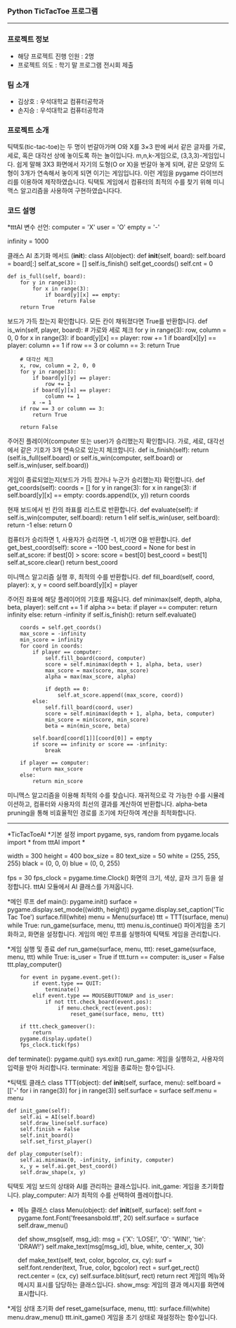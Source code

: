 ### Python TicTacToe 프로그램
------------------------------------------

### 프로젝트 정보
* 해당 프로젝트 진행 인원 : 2명
* 프로젝트 의도 : 학기 말 프로그램 전시회 제출

### 팀 소개
* 김상호 : 우석대학교 컴퓨터공학과
* 손지승 : 우석대학교 컴퓨터공학과

### 프로젝트 소개
틱택토(tic-tac-toe)는 두 명이 번갈아가며 O와 X를 3×3 판에 써서 같은 글자를 가로, 세로, 혹은 대각선 상에 놓이도록 하는 놀이입니다.
m,n,k-게임으로, (3,3,3)-게임입니다.
쉽게 말해 3X3 화면에서 자기의 도형(O or X)을 번갈아 놓게 되며, 같은 모양의 도형이 3개가 연속해서 놓이게 되면 이기는 게임입니다.
이런 게임을 pygame 라이브러리를 이용하여 제작하였습니다.
틱택토 게임에서 컴퓨터의 최적의 수를 찾기 위해 미니맥스 알고리즘을 사용하여 구현하였습니다다.

### 코드 설명
*tttAI
변수 선언:
computer = 'X'
user = 'O'
empty = '-'

infinity = 1000

클래스 AI
초기화 메서드 (__init__):
class AI(object):
    def __init__(self, board):
        self.board = board[:]
        self.at_score = []
        self.is_finish()
        self.get_coords()
        self.cnt = 0

    def is_full(self, board):
        for y in range(3):
            for x in range(3):
                if board[y][x] == empty:
                    return False
        return True

보드가 가득 찼는지 확인합니다. 모든 칸이 채워졌다면 True를 반환합니다.
    def is_win(self, player, board):
        # 가로와 세로  체크
        for y in range(3):
            row, column = 0, 0
            for x in range(3):
                if board[y][x] == player:
                    row += 1
                if board[x][y] == player:
                    column += 1
            if row == 3 or column == 3:
                return True
            
        # 대각선 체크
        x, row, column = 2, 0, 0
        for y in range(3):
            if board[y][y] == player:
                row += 1
            if board[y][x] == player:
                column += 1
            x -= 1
        if row == 3 or column == 3:
            return True

        return False


주어진 플레이어(computer 또는 user)가 승리했는지 확인합니다. 가로, 세로, 대각선에서 같은 기호가 3개 연속으로 있는지 체크합니다.
    def is_finish(self):
        return (self.is_full(self.board) or
                self.is_win(computer, self.board) or
                self.is_win(user, self.board))

게임이 종료되었는지(보드가 가득 찼거나 누군가 승리했는지) 확인합니다.
    def get_coords(self):
        coords = []
        for y in range(3):
            for x in range(3):
                if self.board[y][x] == empty:
                    coords.append((x, y))
        return coords

현재 보드에서 빈 칸의 좌표를 리스트로 반환합니다.
    def evaluate(self):
        if self.is_win(computer, self.board):
            return 1
        elif self.is_win(user, self.board):
            return -1
        else:
            return 0

컴퓨터가 승리하면 1, 사용자가 승리하면 -1, 비기면 0을 반환합니다.
    def get_best_coord(self):
        score = -100
        best_coord = None
        for best in self.at_score:
            if best[0] > score:
                score = best[0]
                best_coord = best[1]
        self.at_score.clear()
        return best_coord

미니맥스 알고리즘 실행 후, 최적의 수를 반환합니다.
    def fill_board(self, coord, player):
        x, y = coord
        self.board[y][x] = player

주어진 좌표에 해당 플레이어의 기호를 채웁니다.
  def minimax(self, depth, alpha, beta, player):
        self.cnt += 1
        if alpha >= beta:
            if player == computer:
                return infinity
            else:
                return -infinity
        if self.is_finish():
            return self.evaluate()

        coords = self.get_coords()
        max_score = -infinity
        min_score = infinity
        for coord in coords:
            if player == computer:
                self.fill_board(coord, computer)
                score = self.minimax(depth + 1, alpha, beta, user)
                max_score = max(score, max_score)
                alpha = max(max_score, alpha)
                
                if depth == 0:
                    self.at_score.append((max_score, coord))
            else:
                self.fill_board(coord, user)
                score = self.minimax(depth + 1, alpha, beta, computer)
                min_score = min(score, min_score)
                beta = min(min_score, beta)
                
            self.board[coord[1]][coord[0]] = empty
            if score == infinity or score == -infinity:
                break
            
        if player == computer:
            return max_score
        else:
            return min_score

미니맥스 알고리즘을 이용해 최적의 수를 찾습니다.
재귀적으로 각 가능한 수를 시뮬레이션하고, 컴퓨터와 사용자의 최선의 결과를 계산하여 반환합니다.
alpha-beta pruning을 통해 비효율적인 경로를 조기에 차단하여 계산을 최적화합니다.

---------------------------------------------------------------------------------

*TicTacToeAI
*기본 설정
import pygame, sys, random
from pygame.locals import *
from tttAI import *

width = 300
height = 400
box_size = 80
text_size = 50
white = (255, 255, 255)
black = (0, 0, 0)
blue = (0, 0, 255)

fps = 30
fps_clock = pygame.time.Clock()
화면의 크기, 색상, 글자 크기 등을 설정합니다.
tttAI 모듈에서 AI 클래스를 가져옵니다.

*메인 루프
def main():
    pygame.init()
    surface = pygame.display.set_mode((width, height))
    pygame.display.set_caption('Tic Tac Toe')
    surface.fill(white)
    menu = Menu(surface)
    ttt = TTT(surface, menu)
    while True:
        run_game(surface, menu, ttt)
        menu.is_continue()
파이게임을 초기화하고, 화면을 설정합니다.
게임의 메인 루프를 실행하여 틱택토 게임을 관리합니다.

*게임 실행 및 종료
def run_game(surface, menu, ttt):
    reset_game(surface, menu, ttt)
    while True:
        is_user = True
        if ttt.turn == computer:
            is_user = False
            ttt.play_computer()

        for event in pygame.event.get():
            if event.type == QUIT:
                terminate()
            elif event.type == MOUSEBUTTONUP and is_user:
                if not ttt.check_board(event.pos):
                    if menu.check_rect(event.pos):
                        reset_game(surface, menu, ttt)

        if ttt.check_gameover():
            return
        pygame.display.update()
        fps_clock.tick(fps)
        
def terminate():
    pygame.quit()
    sys.exit()
run_game: 게임을 실행하고, 사용자의 입력을 받아 처리합니다.
terminate: 게임을 종료하는 함수입니다.

*틱택토 클래스
class TTT(object):
    def __init__(self, surface, menu):
        self.board = [['-' for i in range(3)] for j in range(3)]
        self.surface = surface
        self.menu = menu

    def init_game(self):
        self.ai = AI(self.board)
        self.draw_line(self.surface)
        self.finish = False
        self.init_board()
        self.set_first_player()

    def play_computer(self):
        self.ai.minimax(0, -infinity, infinity, computer)
        x, y = self.ai.get_best_coord()
        self.draw_shape(x, y)
틱택토 게임 보드의 상태와 AI를 관리하는 클래스입니다.
init_game: 게임을 초기화합니다.
play_computer: AI가 최적의 수를 선택하여 플레이합니다.

* 메뉴 클래스
class Menu(object):
    def __init__(self, surface):
        self.font = pygame.font.Font('freesansbold.ttf', 20)
        self.surface = surface
        self.draw_menu()

    def show_msg(self, msg_id):
        msg = {'X': 'LOSE!', 'O': 'WIN!', 'tie': 'DRAW!'}
        self.make_text(msg[msg_id], blue, white, center_x, 30)

    def make_text(self, text, color, bgcolor, cx, cy):
        surf = self.font.render(text, True, color, bgcolor)
        rect = surf.get_rect()
        rect.center = (cx, cy)
        self.surface.blit(surf, rect)
        return rect
게임의 메뉴와 메시지 표시를 담당하는 클래스입니다.
show_msg: 게임의 결과 메시지를 화면에 표시합니다.

*게임 상태 초기화
def reset_game(surface, menu, ttt):
    surface.fill(white)
    menu.draw_menu()
    ttt.init_game()
게임을 초기 상태로 재설정하는 함수입니다.
